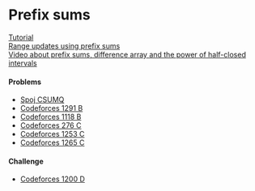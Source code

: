 # Prefix sums
[Tutorial](https://www.hackerrank.com/topics/prefix-sum)\
[Range updates using prefix sums](https://codeforces.com/blog/entry/86420)\
[Video about prefix sums, difference array and the power of half-closed intervals](https://codeforces.com/blog/entry/88474)

#### Problems
* [Spoj CSUMQ](https://www.spoj.com/problems/CSUMQ/)
* [Codeforces 1291 B](https://codeforces.com/problemset/problem/1291/B)
* [Codeforces 1118 B](https://codeforces.com/problemset/problem/1118/B)
* [Codeforces 276 C](https://codeforces.com/contest/276/problem/C)
* [Codeforces 1253 C](https://codeforces.com/problemset/problem/1253/C)
* [Codeforces 1265 C](https://codeforces.com/problemset/problem/1265/C)

#### Challenge
* [Codeforces 1200 D](https://codeforces.com/contest/1200/problem/D)
